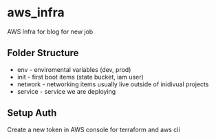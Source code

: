 # aws_infra
AWS Infra for blog for new job

## Folder Structure
* env - enviromental variables (dev, prod) 
* init - first boot items (state bucket, iam user)
* network - networking items usually live outside of inidivual projects
* service - service we are deploying

## Setup Auth
Create a new token in AWS console for terraform and aws cli


